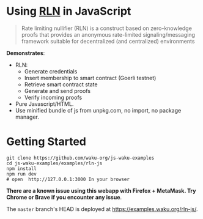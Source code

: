 # Using [RLN](https://rfc.vac.dev/spec/32/) in JavaScript

> Rate limiting nullifier (RLN) is a construct based on zero-knowledge proofs
> that provides an anonymous rate-limited signaling/messaging framework
> suitable for decentralized (and centralized) environments

**Demonstrates**:

- RLN:
  - Generate credentials
  - Insert membership to smart contract (Goerli testnet)
  - Retrieve smart contract state
  - Generate and send proofs
  - Verify incoming proofs
- Pure Javascript/HTML.
- Use minified bundle of js from unpkg.com, no import, no package manager.

# Getting Started

```shell
git clone https://github.com/waku-org/js-waku-examples
cd js-waku-examples/examples/rln-js
npm install
npm run dev
# open  http://127.0.0.1:3000 In your browser
```

**There are a known issue using this webapp with Firefox + MetaMask. Try Chrome or Brave if you encounter any issue**.

The `master` branch's HEAD is deployed at https://examples.waku.org/rln-js/.